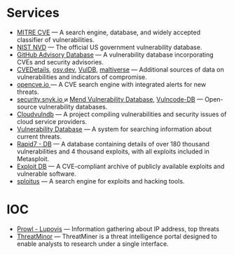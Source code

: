 # Services

* [MITRE CVE](https://www.cve.org/) — A search engine, database, and widely accepted classifier of vulnerabilities.
* [NIST NVD](https://nvd.nist.gov/vuln/search) — The official US government vulnerability database.
* [GitHub Advisory Database](https://github.com/advisories) — A vulnerability database incorporating CVEs and security advisories.
* [CVEDetails](https://www.cvedetails.com/), [osv.dev](https://osv.dev/list), [VulDB](https://vuldb.com/), [maltiverse](https://maltiverse.com/search) — Additional sources of data on vulnerabilities and indicators of compromise.
* [opencve.io ](https://www.opencve.io/cve)— A CVE search engine with integrated alerts for new threats.
* [security.snyk.io ](https://security.snyk.io/)и [Mend Vulnerability Database](https://www.mend.io/vulnerability-database/), [Vulncode-DB](https://www.vulncode-db.com/) — Open-source vulnerability databases.
* [Cloudvulndb](https://www.cloudvulndb.org/) — A project compiling vulnerabilities and security issues of cloud service providers.
* [Vulnerability Database](https://vulners.com/) — A system for searching information about current threats.
* [Rapid7 - DB](https://www.rapid7.com/db/) — A database containing details of over 180 thousand vulnerabilities and 4 thousand exploits, with all exploits included in Metasploit.
* [Exploit DB](https://www.exploit-db.com/) — A CVE-compliant archive of publicly available exploits and vulnerable software.
* [sploitus](https://sploitus.com/) — A search engine for exploits and hacking tools.

# IOC

- [Prowl - Lupovis](https://prowl.lupovis.io/?ip=) — Information gathering about IP address, top threats
- [ThreatMinor](https://www.threatminer.org/) — ThreatMiner is a threat intelligence portal designed to enable analysts to research under a single interface.
